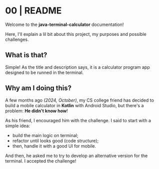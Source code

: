 00 | README
===========

Welcome to the **java-terminal-calculator** documentation!

Here, I'll explain a lil bit about this project, my purposes and
possible challenges.

## What is that?

Simple! As the title and description says, it is a calculator program
app designed to be runned in the terminal.

## Why am I doing this?

A few months ago _(2024, October)_, my CS college friend has decided
to build a mobile calculator in **Kotlin** with Android Studio, but
there's a problem: **He didn't know how**!

As his friend, I encouraged him with the challenge. I said to start
with a simple idea:

- build the main logic on terminal;
- refactor until looks good (code structure);
- then, handle it with a good UI for mobile.

And then, he asked me to try to develop an alternative version for
the terminal. I accepted the challenge!
